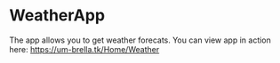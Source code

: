 # WeatherApp
The app allows you to get weather forecats.
You can view app in action here: https://um-brella.tk/Home/Weather
